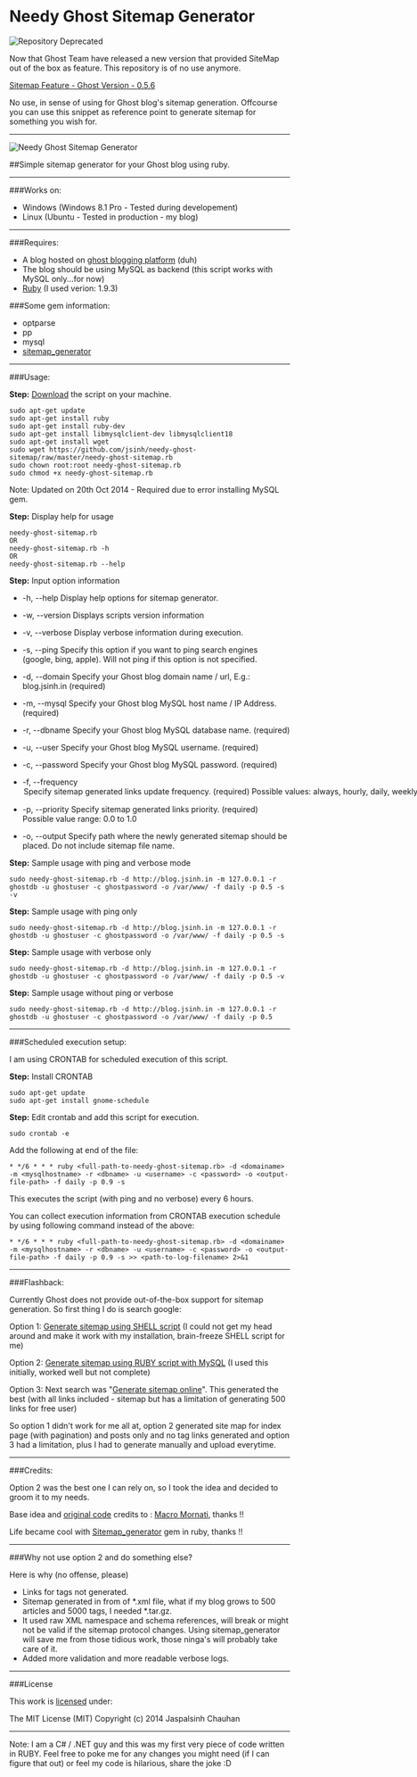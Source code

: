 Needy Ghost Sitemap Generator
===================

![Repository Deprecated](https://raw.githubusercontent.com/jsinh/needy-ghost-sitemap/master/Rest-in-Peace.png "Repository Deprecated")

Now that Ghost Team have released a new version that provided SiteMap out of the box as feature. This repository is of no use anymore.

[Sitemap Feature - Ghost Version - 0.5.6](https://github.com/TryGhost/Ghost/releases/tag/0.5.6)

No use, in sense of using for Ghost blog's sitemap generation. Offcourse you can use this snippet as reference point to generate sitemap for something you wish for.

---

![Needy Ghost Sitemap Generator](https://github.com/jsinh/needy-ghost-sitemap/raw/master/ghost-logo.png "Needy Ghost Sitemap Generator")

##Simple sitemap generator for your Ghost blog using ruby.

---

###Works on:

 *	Windows (Windows 8.1 Pro - Tested during developement)
 *	Linux (Ubuntu - Tested in production - my blog)

---

###Requires:

*	A blog hosted on [ghost blogging platform](https://ghost.org) (duh)
*	The blog should be using MySQL as backend (this script works with MySQL only...for now)
*	[Ruby](https://www.ruby-lang.org/en/installation/) (I used verion: 1.9.3)

###Some gem information:
*	optparse
*	pp
*	mysql
*	[sitemap_generator](https://github.com/kjvarga/sitemap_generator)

---

###Usage:

**Step:** [Download](https://github.com/jsinh/needy-ghost-sitemap/archive/master.zip) the script on your machine.

	sudo apt-get update
	sudo apt-get install ruby
	sudo apt-get install ruby-dev
	sudo apt-get install libmysqlclient-dev libmysqlclient18
	sudo apt-get install wget
	sudo wget https://github.com/jsinh/needy-ghost-sitemap/raw/master/needy-ghost-sitemap.rb
	sudo chown root:root needy-ghost-sitemap.rb
	sudo chmod +x needy-ghost-sitemap.rb

Note: Updated on 20th Oct 2014 - Required due to error installing MySQL gem.

**Step:** Display help for usage

	needy-ghost-sitemap.rb
	OR
	needy-ghost-sitemap.rb -h
	OR
	needy-ghost-sitemap.rb --help

**Step:** Input option information

*	-h, --help					Display help options for sitemap generator.

*	-w, --version				Displays scripts version information

*	-v, --verbose				Display verbose information during execution.

*	-s, --ping					Specify this option if you want to ping search engines (google, bing, apple).
								Will not ping if this option is not specified.

*	-d, --domain <domain-name>	Specify your Ghost blog domain name / url, E.g.: blog.jsinh.in (required)

*	-m, --mysql <hostname>		Specify your Ghost blog MySQL host name / IP Address. (required)

*	-r, --dbname <database>		Specify your Ghost blog MySQL database name. (required)

*	-u, --user <username>		Specify your Ghost blog MySQL username. (required)

*	-c, --password <password>	Specify your Ghost blog MySQL password. (required)

*	-f, --frequency <option>	Specify sitemap generated links update frequency. (required)
								Possible values: always, hourly, daily, weekly, monthly, yearly, never

*	-p, --priority <value>		Specify sitemap generated links priority. (required)
								Possible value range: 0.0 to 1.0

*	-o, --output <path>			Specify path where the newly generated sitemap should be placed. Do not include sitemap file name.


**Step:** Sample usage with ping and verbose mode

	sudo needy-ghost-sitemap.rb -d http://blog.jsinh.in -m 127.0.0.1 -r ghostdb -u ghostuser -c ghostpassword -o /var/www/ -f daily -p 0.5 -s -v

**Step:** Sample usage with ping only

	sudo needy-ghost-sitemap.rb -d http://blog.jsinh.in -m 127.0.0.1 -r ghostdb -u ghostuser -c ghostpassword -o /var/www/ -f daily -p 0.5 -s

**Step:** Sample usage with verbose only

	sudo needy-ghost-sitemap.rb -d http://blog.jsinh.in -m 127.0.0.1 -r ghostdb -u ghostuser -c ghostpassword -o /var/www/ -f daily -p 0.5 -v

**Step:** Sample usage without ping or verbose

	sudo needy-ghost-sitemap.rb -d http://blog.jsinh.in -m 127.0.0.1 -r ghostdb -u ghostuser -c ghostpassword -o /var/www/ -f daily -p 0.5

---

###Scheduled execution setup:

I am using CRONTAB for scheduled execution of this script.

**Step:** Install CRONTAB

	sudo apt-get update
	sudo apt-get install gnome-schedule

**Step:** Edit crontab and add this script for execution.

	sudo crontab -e

Add the following at end of the file:
	
	* */6 * * * ruby <full-path-to-needy-ghost-sitemap.rb> -d <domainame> -m <mysqlhostname> -r <dbname> -u <username> -c <password> -o <output-file-path> -f daily -p 0.9 -s

This executes the script (with ping and no verbose) every 6 hours.

You can collect execution information from CRONTAB execution schedule by using following command instead of the above:

	* */6 * * * ruby <full-path-to-needy-ghost-sitemap.rb> -d <domainame> -m <mysqlhostname> -r <dbname> -u <username> -c <password> -o <output-file-path> -f daily -p 0.9 -s >> <path-to-log-filename> 2>&1

---

###Flashback:

Currently Ghost does not provide out-of-the-box support for sitemap generation. So first thing I do is search google:

Option 1:	[Generate sitemap using SHELL script](http://ghost.centminmod.com/ghost-sitemap-generator/) (I could not get my head around and make it work with my installation, brain-freeze SHELL script for me)

Option 2:	[Generate sitemap using RUBY script with MySQL](https://github.com/mmornati/ghost-sitemap-generator) (I used this initially, worked well but not complete)

Option 3:	Next search was "[Generate sitemap online](http://www.xml-sitemaps.com/)". This generated the best (with all links included - sitemap but has a limitation of generating 500 links for free user)

So option 1 didn't work for me all at, option 2 generated site map for index page (with pagination) and posts only and no tag links generated and option 3 had a limitation, plus I had to generate manually and upload everytime.

---

###Credits:

Option 2 was the best one I can rely on, so I took the idea and decided to groom it to my needs.

Base idea and [original code](https://github.com/mmornati/ghost-sitemap-generator) credits to : [Macro Mornati](http://blog.mornati.net/optimize-ghost-for-seo-sitemap-generator/), thanks !!

Life became cool with [Sitemap_generator](https://github.com/kjvarga/sitemap_generator) gem in ruby, thanks !!

---

###Why not use option 2 and do something else?

Here is why (no offense, please)

*	Links for tags not generated.
*	Sitemap generated in from of *.xml file, what if my blog grows to 500 articles and 5000 tags, I needed *.tar.gz.
*	It used raw XML namespace and schema references, will break or might not be valid if the sitemap protocol changes. Using sitemap_generator will save me from those tidious work, those ninga's will probably take care of it.
*	Added more validation and more readable verbose logs.

---

###License

This work is [licensed](https://github.com/jsinh/needy-ghost-sitemap/raw/master/LICENSE) under:

The MIT License (MIT)
Copyright (c) 2014 Jaspalsinh Chauhan

---

Note: I am a C# / .NET guy and this was my first very piece of code written in RUBY. Feel free to poke me for any changes you might need (if I can figure that out) or feel my code is hilarious, share the joke :D
